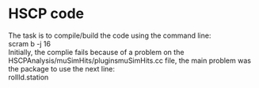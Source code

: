 # HSCP code

The task is to compile/build the code using the command line:
<br>
scram b -j 16
<br>
Initially, the complie fails because of a problem on the HSCPAnalysis/muSimHits/pluginsmuSimHits.cc file, the main problem was the package to use the next line:
<br>
rollId.station

